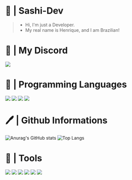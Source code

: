 # 🎊 | Sashi-Dev
> * Hi, I'm just a Developer.
> * My real name is Henrique, and I am Brazilian!

# 💬 | My Discord
![](https://discord.c99.nl/widget/theme-3/697245896588656801.png)

# 🔧 | Programming Languages
![](https://cdn.discordapp.com/attachments/756663062487892052/835691699161923624/ezgif-2-552dce0c9190.png) ![](https://cdn.discordapp.com/attachments/756663062487892052/835692452278960128/ezgif-2-bebfea419d26.png) ![](https://cdn.discordapp.com/attachments/756663062487892052/835692842118283294/ezgif-2-e495b112e160.png) ![](https://cdn.discordapp.com/attachments/756663062487892052/835694273260683264/ezgif-2-efad19056c4f.png)

# 🖊 | Github Informations
![Anurag's GitHub stats](https://github-readme-stats.vercel.app/api?username=SashiDeveloper&show_icons=true&theme=dracula) ![Top Langs](https://github-readme-stats.vercel.app/api/top-langs/?username=SashiDeveloper&layout=compact&theme=dracula)

# 🎲 | Tools
![](https://cdn.discordapp.com/attachments/756663062487892052/862306790431653908/ezgif-4-2ebb30e5f104.jpg) ![](https://cdn.discordapp.com/attachments/756663062487892052/862307100839772200/ezgif-4-35cb76598f27.png) ![](https://cdn.discordapp.com/attachments/756663062487892052/862307511881170974/ezgif-4-ee77026b6244.png) ![](https://cdn.discordapp.com/attachments/756663062487892052/862309273438912532/ezgif-4-f52eb9bad1a8.png) ![](https://cdn.discordapp.com/attachments/756663062487892052/862312001467318311/ezgif-4-2c3b44107cde.png) ![](https://cdn.discordapp.com/attachments/756663062487892052/862326434008399872/ezgif-4-4ad1e521e38d.png)
